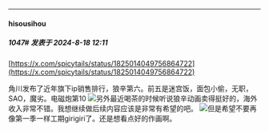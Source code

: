 ﻿
*****

####  hisousihou  
##### 1047#       发表于 2024-8-18 12:11

[https://x.com/spicytails/status/1825014049756864722](https://x.com/spicytails/status/1825014049756864722)

角川发布了近年旗下ip销售排行，狼辛第六。前五是迷宫饭，面包小偷，无职，SAO，魔劣。电磁炮第10
<img src="https://static.saraba1st.com/image/smiley/face2017/034.png" referrerpolicy="no-referrer">另外最近喝茶的时候听说狼辛动画卖得挺好的，海外收入非常不错。我想继续做后续内容应该是非常有希望的吧。
<img src="https://static.saraba1st.com/image/smiley/face2017/125.png" referrerpolicy="no-referrer">但是希望不要再像第一季一样工期girigiri了。还是想看点好的作画啊。

